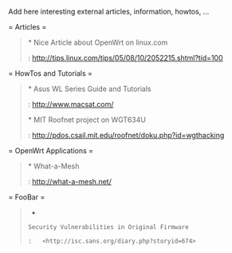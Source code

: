 Add here interesting external articles, information, howtos, ...

= Articles =

> \* Nice Article about OpenWrt on linux.com
>
> :   <http://tips.linux.com/tips/05/08/10/2052215.shtml?tid=100>
>
= HowTos and Tutorials =

> \* Asus WL Series Guide and Tutorials
>
> :   <http://www.macsat.com/>
>
> \* MIT Roofnet project on WGT634U
>
> :   <http://pdos.csail.mit.edu/roofnet/doku.php?id=wgthacking>
>
= OpenWrt Applications =

> \* What-a-Mesh
>
> :   <http://what-a-mesh.net/>
>
= FooBar =

> -   
>
>     Security Vulnerabilities in Original Firmware
>
>     :   <http://isc.sans.org/diary.php?storyid=674>
>

